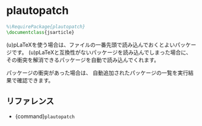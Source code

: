 # plautopatch

```latex
%\RequirePackage{plautopatch}
\documentclass{jsarticle}
```

(u)pLaTeXを使う場合は、ファイルの一番先頭で読み込んでおくとよいパッケージです。
(u)pLaTeXと互換性がないパッケージを読み込んでしまった場合に、
その衝突を解消できるパッケージを自動で読み込んでくれます。

パッケージの衝突があった場合は、
自動追加されたパッケージの一覧を実行結果で確認できます。

## リファレンス

- {command}`plautopatch`
